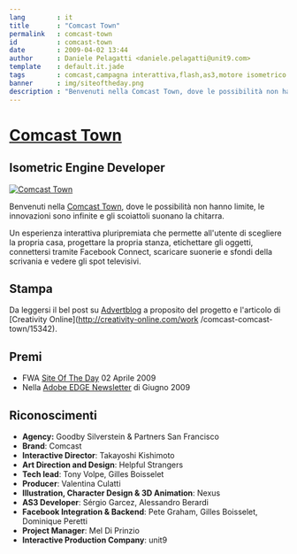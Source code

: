 ```yaml
---
lang        : it
title       : "Comcast Town"
permalink   : comcast-town
id          : comcast-town
date        : 2009-04-02 13:44
author      : Daniele Pelagatti <daniele.pelagatti@unit9.com>
template    : default.it.jade
tags        : comcast,campagna interattiva,flash,as3,motore isometrico
banner      : img/siteoftheday.png
description : "Benvenuti nella Comcast Town, dove le possibilità non hanno limite, le innovazioni sono infinite e gli scoiattoli suonano la chitarra."
---
```


# [Comcast Town](http://www.unit9.com/project/comcast-town) #
## Isometric Engine Developer ##

[![](#{base}img/comcast-town-big.jpg "Comcast Town")](http://www.unit9.com/project/comcast-town)

Benvenuti nella [Comcast Town](http://www.comcasttown.com), dove le possibilità non hanno limite, le innovazioni sono infinite e gli scoiattoli suonano la chitarra. 

Un esperienza interattiva pluripremiata che permette all'utente di scegliere la propria casa, progettare la propria stanza, etichettare gli oggetti, connettersi tramite Facebook Connect, scaricare suonerie e sfondi della scrivania e vedere gli spot televisivi.

## Stampa ##

Da leggersi il bel post su
[Advertblog](http://www.adverblog.com/archives/003790.htm) a proposito del
progetto e l'articolo di [Creativity Online](http://creativity-online.com/work
/comcast-comcast-town/15342).

## Premi ##

  * FWA [Site Of The Day](http://www.thefwa.com/site/comcast-town/) 02 Aprile 2009
  * Nella [Adobe EDGE Newsletter](http://www.adobe.com/newsletters/edge/june2009/articles/article3/) di Giugno 2009

## Riconoscimenti ##

 * **Agency:** Goodby Silverstein & Partners San Francisco 
 * **Brand**: Comcast 
 * **Interactive Director**: Takayoshi Kishimoto 
 * **Art Direction and Design**: Helpful Strangers 
 * **Tech lead**: Tony Volpe, Gilles Boisselet 
 * **Producer**: Valentina Culatti 
 * **Illustration, Character Design & 3D Animation**: Nexus 
 * **AS3 Developer**: Sérgio Garcez, Alessandro Berardi 
 * **Facebook Integration & Backend**: Pete Graham, Gilles Boisselet, Dominique Peretti 
 * **Project Manager**: Mel Di Prinzio 
 * **Interactive Production Company**: unit9

